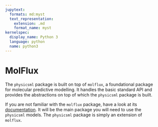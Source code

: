 ```yaml
---
jupytext:
  formats: md:myst
  text_representation:
    extension: .md
    format_name: myst
kernelspec:
  display_name: Python 3
  language: python
  name: python3
---
```


# MolFlux

The ``physicsml`` package is built on top of ``molflux``, a foundational package for molecular predictive
modelling. It handles the basic standard API and provides the abstractions on top of which the ``physicsml`` package is built.

If you are not familiar with the ``molflux`` package, have a look at its [documentation](https://exscientia.github.io/molflux/index.html).
It will be the main package you will need to use the ``physicsml`` models. The ``physicsml`` package is simply an extension of ``molflux``.
